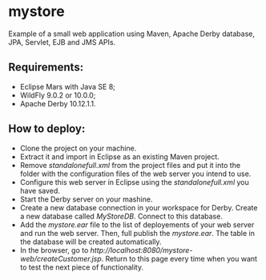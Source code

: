 # mystore
Example of a small web application using Maven, Apache Derby database, JPA, Servlet, EJB and JMS APIs.

## Requirements:
- Eclipse Mars with Java SE 8;
- WildFly 9.0.2 or 10.0.0;
- Apache Derby 10.12.1.1.

## How to deploy:
- Clone the project on your machine.
- Extract it and import in Eclipse as an existing Maven project.
- Remove _standalonefull.xml_ from the project files and put it into the folder with the configuration files of the web server you intend to use.
- Configure this web server in Eclipse using the _standalonefull.xml_ you have saved.
- Start the Derby server on your mashine.
- Create a new database connection in your workspace for Derby. Create a new database called _MyStoreDB_. Connect to this database.
- Add the _mystore.ear_ file to the list of deployements of your web server and run the web server. Then, full publish the _mystore.ear_. The table in the database will be created automatically.
- In the browser, go to _http://localhost:8080/mystore-web/createCustomer.jsp_. Return to this page every time when you want to test the next piece of functionality.
 
